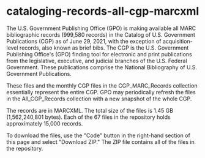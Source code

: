 # cataloging-records-all-cgp-marcxml
The U.S. Government Publishing Office (GPO) is making available all MARC bibliographic records (999,580 records) in the Catalog of U.S. Government Publications (CGP) as of June 29, 2021, with the exception of acquisition-level records, also known as brief bibs. The CGP is the U.S. Government Publishing Office's (GPO) finding tool for electronic and print publications from the legislative, executive, and judicial branches of the U.S. Federal Government. These publications comprise the National Bibliography of U.S. Government Publications.  

These files and the monthly CGP files in the CGP_MARC_Records collection essentially represent the entire CGP. GPO may periodically refresh the files in the All_CGP_Records collection with a new snapshot of the whole CGP.  

The records are in MARCXML. The total size of the files is 1.45 GB (1,562,240,801 bytes). Each of the 67 files in the repository holds approximately 15,000 records.  

To download the files, use the "Code" button in the right-hand section of this page and select "Download ZIP." The ZIP file contains all of the files in the repository.  
